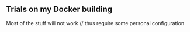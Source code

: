 ## Trials on my Docker building

Most of the stuff will not work // thus require some personal configuration
